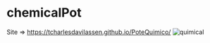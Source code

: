 # chemicalPot
Site => https://tcharlesdavilassen.github.io/PoteQuimico/
![quimical](https://user-images.githubusercontent.com/66473846/203468594-01ea9859-6212-4212-b384-8d19dad846d3.png)
